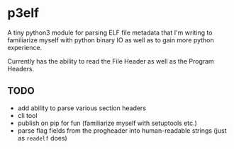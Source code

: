 # **p3elf**

A tiny python3 module for parsing ELF file metadata that I'm writing to familiarize myself with python binary IO as well as to gain more python experience.

Currently has the ability to read the File Header as well as the Program Headers.

## TODO
* add ability to parse various section headers
* cli tool
* publish on pip for fun (familiarize myself with setuptools etc.)
* parse flag fields from the progheader into human-readable strings (just as `readelf` does)
